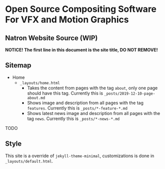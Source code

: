 # Open Source Compositing Software For VFX and Motion Graphics

## Natron Website Source (WIP)

**NOTICE! The first line in this document is the site title, DO NOT REMOVE!**

## Sitemap


* Home
  * ``_layouts/home.html``
    * Takes the content from pages with the tag ``about``, only one page should have this tag. Currently this is ``_posts/2019-12-10-page-about.md``
    * Shows image and description from all pages with the tag ``features``. Currently this is `_posts/*-feature-*.md`
    * Shows latest news image and description from all pages with the tag ``news``. Currently this is `_posts/*-news-*.md`

TODO
 
## Style

This site is a override of ``jekyll-theme-minimal``, customizations is done in ``_layouts/default.html``.
